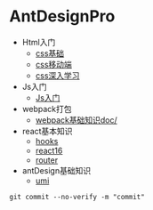 # AntDesignPro



* Html入门
  * [css基础](doc/css-pc.md)
  * [css移动端](doc/css-mobile.md)
  * [css深入学习](doc/css-pro.md)
* Js入门
  * [Js入门](doc/js.md)
* webpack打包
  * [webpack基础知识doc/](doc/webpack.md)
* react基本知识
  * [hooks](doc/hooks.md)
  * [react16](doc/react16.md)
  * [router](doc/router.md)
* antDesign基础知识
  * [umi](https://umijs.org/zh/guide/)





```shell
git commit --no-verify -m "commit"
```

